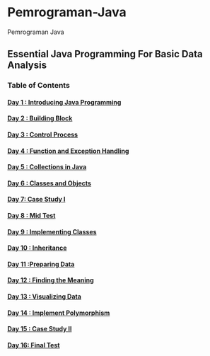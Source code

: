 # Pemrograman-Java
Pemrograman Java

## Essential Java Programming For Basic Data Analysis

### Table of Contents

#### [Day    1 : Introducing Java Programming](./1_Intro_Java.ipynb)
#### [Day    2 : Building Block](./2_BuildingBlock.ipynb)
#### [Day    3 : Control Process](./3_ControlProcess.ipynb)
#### [Day    4 : Function and Exception Handling](./4_FunctionException.ipynb)
#### [Day    5 : Collections in Java ](./5_CollectionsJava.ipynb)
#### [Day    6 : Classes and Objects](./6_ClassesObjects.ipynb)
#### [Day    7:  Case Study I](./README.md)
#### [Day    8 : Mid Test](./README.md)
#### [Day    9 : Implementing Classes](./README.md)
#### [Day  10 : Inheritance](./README.md)
#### [Day  11 :Preparing Data](./README.md)
#### [Day  12 : Finding the Meaning](./README.md)
#### [Day  13 : Visualizing Data](./README.md)
#### [Day  14 : Implement Polymorphism](./README.md)
#### [Day  15 : Case Study II](./README.md)
#### [Day  16:  Final Test](./README.md)

